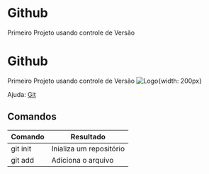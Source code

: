 # Github
Primeiro Projeto usando controle de Versão 

# Github
Primeiro Projeto usando controle de Versão 
![Logo](https://git-scm.com/images/logos/downloads/Git-Logo-2Color.png){width: 200px}

Ajuda: [Git](https://git-scm.com/doc)

## Comandos

Comando   | Resultado
--------  |----------
git init  | Inializa um repositório
git add   | Adiciona o arquivo
